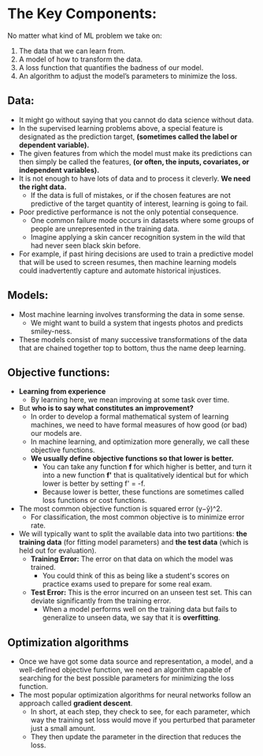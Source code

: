# The Key Components:
No matter what kind of ML problem we take on:
1. The data that we can learn from.
1. A model of how to transform the data.
1. A loss function that quantifies the badness of our model.
1. An algorithm to adjust the modelʼs parameters to minimize the loss.

## Data:
- It might go without saying that you cannot do data science without data.
- In the supervised learning problems above, a special feature is designated as the prediction target, **(sometimes called the label or dependent variable).**
- The given features from which the model must make its predictions can then simply be called the features, **(or often, the inputs, covariates, or independent variables).**
- It is not enough to have lots of data and to process it cleverly. **We need the right data.**
	- If the data is full of mistakes, or if the chosen features are not predictive of the target quantity of interest, learning is going to fail.
- Poor predictive performance is not the only potential consequence.
	- One common failure mode occurs in datasets where some groups of people are unrepresented in the training data.
	- Imagine applying a skin cancer recognition system in the wild that had never seen black skin before.
- For example, if past hiring decisions are used to train a predictive model that will be used to screen resumes, then machine learning models could inadvertently capture and automate historical injustices.


## Models:
- Most machine learning involves transforming the data in some sense.
	- We might want to build a system that ingests photos and predicts smiley-ness.
- These models consist of many successive transformations of the data that are chained together top to bottom, thus the name deep learning.

## Objective functions:
- **Learning from experience**
	- By learning here, we mean improving at some task over time.
- But **who is to say what constitutes an improvement?**
	- In order to develop a formal mathematical system of learning machines, we need to have formal measures of how good (or bad) our models are.
	- In machine learning, and optimization more generally, we call these objective functions.
	- **We usually define objective functions so that lower is better.**
		- You can take any function **f** for which higher is better, and turn it into a new function **f'** that is qualitatively identical but for which lower is better by setting f' = -f.
		- Because lower is better, these functions are sometimes called loss functions or cost functions.
- The most common objective function is squared error (y−ŷ)^2.
	- For classification, the most common objective is to minimize error rate.
- We will typically want to split the available data into two partitions: **the training data** (for fitting model parameters) and **the test data** (which is held out for evaluation).
	- **Training Error:** The error on that data on which the model was trained.
		- You could think of this as being like a student's scores on practice exams used to prepare for some real exam.
	- **Test Error:** This is the error incurred on an unseen test set. This can deviate significantly from the training error.
		- When a model performs well on the training data but fails to generalize to unseen data, we say that it is **overfitting**.

## Optimization algorithms
- Once we have got some data source and representation, a model, and a well-defined objective function, we need an algorithm capable of searching for the best possible parameters for minimizing the loss function.
- The most popular optimization algorithms for neural networks follow an approach called **gradient descent**.
	- In short, at each step, they check to see, for each parameter, which way the training set loss would move if you perturbed that parameter just a small amount.
	- They then update the parameter in the direction that reduces the loss.